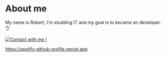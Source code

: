 # About me 
My name is Robert, I'm studding IT and my goal is to became an developer.👌

[![Contact with me !](https://img.shields.io/badge/Contact%20-me-1abc9c.svg)](mailto:robert.pooenaru@gmail.com)

https://spotify-github-profile.vercel.app

